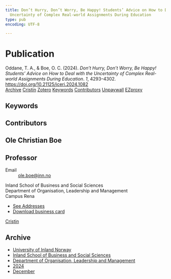 ```yaml
---
title: Don’t Hurry, Don’t Worry, Be Happy! Students’ Advice on How to Deal with the
  Uncertainty of Complex Real-world Assignments During Education
type: pub
encoding: UTF-8

---
```

<h1>Publication</h1>
<article id="csl-bib-container-GXB933XF" class="csl-bib-container">
  <div class="csl-bib-body"> <div class="csl-entry">Oddane, T. A., &#38; Boe, O. C. (2024). <i>Don’t Hurry, Don’t Worry, Be Happy! Students’ Advice on How to Deal with the Uncertainty of Complex Real-world Assignments During Education</i>. <i>1</i>, 4293–4302. <a href="https://doi.org/10.21125/iceri.2024.1082">https://doi.org/10.21125/iceri.2024.1082</a></div> </div>
  <div class="csl-bib-buttons">
    <a href="#taxonomy-article-GXB933XF" alt="archive" class="csl-bib-button">Archive</a>
    <a href="https://app.cristin.no/results/show.jsf?id=2327618" alt="Cristin" class="csl-bib-button">Cristin</a>
    <a href="http://zotero.org/groups/5881554/items/GXB933XF" alt="Zotero" class="csl-bib-button">Zotero</a>
    <a href="#keywords-article-GXB933XF" alt="keywords" class="csl-bib-button">Keywords</a>
    <a href="#contributors-article-GXB933XF" alt="contributors" class="csl-bib-button">Contributors</a>
    <a href="https://doi.org/10.21125/iceri.2024.1082" alt="Unpaywall" class="csl-bib-button">Unpaywall</a>
    <a href="https://doi.org/10.21125/iceri.2024.1082" alt="EZproxy" class="csl-bib-button">EZproxy</a>
  </div>
  <div id="csl-bib-meta-container-GXB933XF"></div>
</article>
<div id="csl-bib-meta-GXB933XF" class="csl-bib-meta">
  <article id="keywords-article-GXB933XF" class="keywords-article">
    <h1>Keywords</h1>
    
  </article>
  <article id="contributors-article-GXB933XF" class="contributors-article">
    <h1>Contributors</h1>
    <div class="personas"> <div class="vrtx-hinn-person-card"> <div class="photo"> <i class="lar la-user-circle missing-person"></i> </div> <div class="info"> <hgroup><h1>Ole Christian Boe</h1> <h2>Professor</h2> </hgroup><dl> <dt>Email</dt> <dd> <a href="mailto:ole.boe@inn.no">ole.boe@inn.no</a> </dd> </dl> <p> Inland School of Business and Social Sciences<br> Department of Organisation, Leadership and Management<br> Campus Rena </p> <ul class="vrtx-hinn-links"> <li><a href="https://www.inn.no/english/find-an-employee/ole-boe.html#vrtx-hinn-addresses">See Addresses</a></li> <li><a href="https://www.inn.no/english/find-an-employee/ole-boe.html?vrtx=vcf">Download business card</a></li> </ul> </div> </div> <a href="https://app.cristin.no/persons/show.jsf?id=603087" alt="Cristin URL" class="personas-cristin">Cristin</a> </div>
  </article>
  <article id="taxonomy-article-GXB933XF" class="taxonomy-article">
    <h1>Archive</h1>
    <ul>
      <li>
        <a href="/en/archive/?key=3DCRN523">University of Inland Norway</a>
      </li>
      <li>
        <a href="/en/archive/?key=DU8Q9LN9">Inland School of Business and Social Sciences</a>
      </li>
      <li>
        <a href="/en/archive/?key=4LUWR3ZM">Department of Organisation, Leadership and Management</a>
      </li>
      <li>
        <a href="/en/archive/?key=TY5PNNUR">2024</a>
      </li>
      <li>
        <a href="/en/archive/?key=YRAMKLSV">December</a>
      </li>
    </ul>
  </article>
</div>
